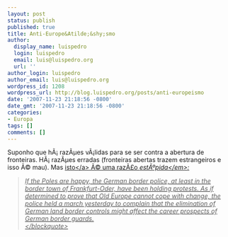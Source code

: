 ```yaml
---
layout: post
status: publish
published: true
title: Anti-Europe&Atilde;&shy;smo
author:
  display_name: luispedro
  login: luispedro
  email: luis@luispedro.org
  url: ''
author_login: luispedro
author_email: luis@luispedro.org
wordpress_id: 1208
wordpress_url: http://blog.luispedro.org/posts/anti-europeismo
date: '2007-11-23 21:18:56 -0800'
date_gmt: '2007-11-23 21:18:56 -0800'
categories:
- Europa
tags: []
comments: []
---
```

<p>Suponho que h&Atilde;&iexcl; raz&Atilde;&micro;es v&Atilde;&iexcl;lidas para se ser contra a abertura de fronteiras. H&Atilde;&iexcl; raz&Atilde;&micro;es erradas (fronteiras abertas trazem estrangeiros e isso &Atilde;&copy; mau). Mas <a href="http:&#47;&#47;www.economist.com&#47;blogs&#47;certainideasofeurope&#47;2007&#47;11&#47;german_border_guards_mourn_bor.cfm">isto<&#47;a> &Atilde;&copy; uma raz&Atilde;&pound;o <em>est&Atilde;&ordm;pida<&#47;em>:</p>
<blockquote><p>
If the Poles are happy, the German border police, at least in the border town of Frankfurt-Oder, have been holding protests. As if determined to prove that Old Europe cannot cope with change, the police held a march yesterday to complain that the elimination of German land border controls might affect the career prospects of German border guards.<br />
<&#47;blockquote></p>
